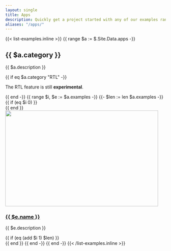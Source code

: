 ```yaml
---
layout: single
title: Apps
description: Quickly get a project started with any of our examples ranging from using parts of the framework to custom components and layouts.
aliases: "/apps/"
---
```


{{< list-examples.inline >}}
{{ range $a := $.Site.Data.apps -}}
  <h2 id="{{ $a.category | urlize }}">{{ $a.category }}</h2>
  <p>{{ $a.description }}</p>
  {{ if eq $a.category "RTL" -}}
    <div class="qal-callout qal-callout-warning">
      <p>The RTL feature is still <strong>experimental</strong>.</p>
    </div>
  {{ end -}}
  {{ range $i, $e := $a.examples -}}
    {{- $len := len $a.examples -}}
    {{ if (eq $i 0) }}<div class="row">{{ end }}
      <div class="col-sm-6 col-md-4 col-xl-3 mb-3">
        <a class="d-block" href="/apps/{{ $e.name | urlize }}/"{{ if in $e.name "RTL" }} hreflang="ar"{{ end }}>
          <img class="img-thumbnail mb-3" srcset="/img/apps/{{ $e.name | urlize }}.png,
                                                  /img/apps/{{ $e.name | urlize }}@2x.png 2x"
                                          src="/img/apps/{{ $e.name | urlize }}.png"
                                          alt=""
                                          width="480" height="300"
                                          loading="lazy">
          <h3 class="h5 mb-1">{{ $e.name }}</h3>
        </a>
        <p class="text-muted">{{ $e.description }}</p>
      </div>
    {{ if (eq (add $i 1) $len) }}</div>{{ end }}
  {{ end -}}
{{ end -}}
{{< /list-examples.inline >}}
